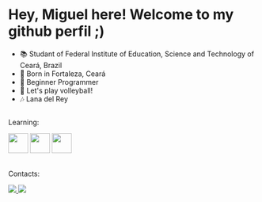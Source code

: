  # Hey, Miguel here! Welcome to my github perfil ;)

- 📚 Studant of Federal Institute of Education, Science and Technology of Ceará, Brazil
- 🏡 Born in Fortaleza, Ceará 
- 🌱 Beginner Programmer
- 🏐 Let's play volleyball!
- 🎶 Lana del Rey 
##  
Learning:
<div>
  
  <img heigth="40" width="40" src="https://cdn.jsdelivr.net/gh/devicons/devicon@latest/icons/python/python-original.svg" />
          
  <img height="40" width="40" src="https://cdn.jsdelivr.net/gh/devicons/devicon@latest/icons/java/java-original.svg" />

  <img height="40" width="40" src="https://cdn.jsdelivr.net/gh/devicons/devicon@latest/icons/javascript/javascript-original.svg" />
</div>

## 
Contacts:
<div>
  <a href="https://www.instagram.com/_miguel.ds_/"> <img src="https://img.shields.io/badge/Instagram-E4405F?style=for-the-badge&logo=instagram&logoColor=white">
     <a href="mailto:miguel.ribeiro111155@gmail.com"> <img src="https://img.shields.io/badge/Gmail-D14836?style=for-the-badge&logo=gmail&logoColor=white">
</div>
                    
